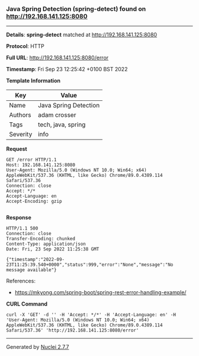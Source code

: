 ### Java Spring Detection (spring-detect) found on http://192.168.141.125:8080
---
**Details**: **spring-detect**  matched at http://192.168.141.125:8080

**Protocol**: HTTP

**Full URL**: http://192.168.141.125:8080/error

**Timestamp**: Fri Sep 23 12:25:42 +0100 BST 2022

**Template Information**

| Key | Value |
|---|---|
| Name | Java Spring Detection |
| Authors | adam crosser |
| Tags | tech, java, spring |
| Severity | info |

**Request**
```http
GET /error HTTP/1.1
Host: 192.168.141.125:8080
User-Agent: Mozilla/5.0 (Windows NT 10.0; Win64; x64) AppleWebKit/537.36 (KHTML, like Gecko) Chrome/89.0.4389.114 Safari/537.36
Connection: close
Accept: */*
Accept-Language: en
Accept-Encoding: gzip


```

**Response**
```http
HTTP/1.1 500 
Connection: close
Transfer-Encoding: chunked
Content-Type: application/json
Date: Fri, 23 Sep 2022 11:25:38 GMT

{"timestamp":"2022-09-23T11:25:39.540+0000","status":999,"error":"None","message":"No message available"}
```

References: 
- https://mkyong.com/spring-boot/spring-rest-error-handling-example/

**CURL Command**
```
curl -X 'GET' -d '' -H 'Accept: */*' -H 'Accept-Language: en' -H 'User-Agent: Mozilla/5.0 (Windows NT 10.0; Win64; x64) AppleWebKit/537.36 (KHTML, like Gecko) Chrome/89.0.4389.114 Safari/537.36' 'http://192.168.141.125:8080/error'
```
---
Generated by [Nuclei 2.7.7](https://github.com/projectdiscovery/nuclei)